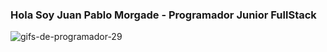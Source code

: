 ### Hola Soy Juan Pablo Morgade - Programador Junior FullStack

<!--
**JuanMorgade/JuanMorgade** is a ✨ _special_ ✨ repository because its `README.md` (this file) appears on your GitHub profile.

Here are some ideas to get you started:

- 🔭 I’m currently working on ...
- 🌱 I’m currently learning ...
- 👯 I’m looking to collaborate on ...
- 🤔 I’m looking for help with ...
- 💬 Ask me about ...
- 📫 How to reach me: ...
- 😄 Pronouns: ...
- ⚡ Fun fact: ...
-->
![gifs-de-programador-29](https://user-images.githubusercontent.com/106404694/216731138-4163511f-5805-4530-9245-80b732d239b1.gif)
